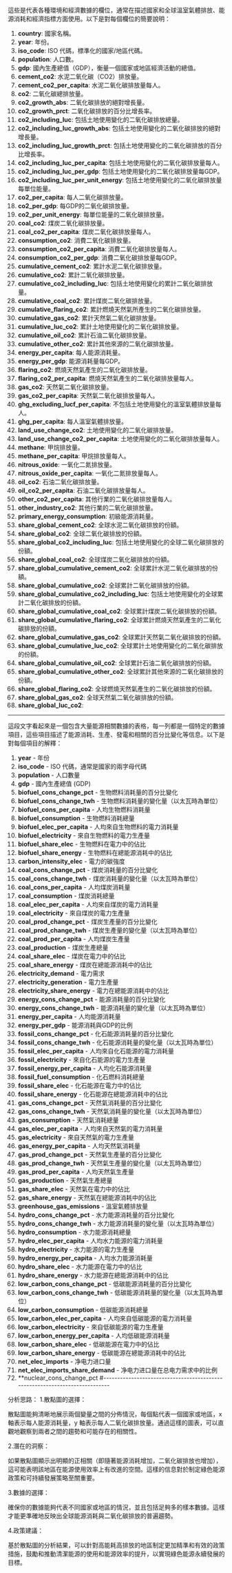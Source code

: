 這些是代表各種環境和經濟數據的欄位，通常在描述國家和全球溫室氣體排放、能源消耗和經濟指標方面使用。以下是對每個欄位的簡要說明：

1. **country**: 國家名稱。
2. **year**: 年份。
3. **iso_code**: ISO 代碼，標準化的國家/地區代碼。
4. **population**: 人口數。
5. **gdp**: 國內生產總值（GDP），衡量一個國家或地區經濟活動的總值。
6. **cement_co2**: 水泥二氧化碳（CO2）排放量。
7. **cement_co2_per_capita**: 水泥二氧化碳排放量每人。
8. **co2**: 二氧化碳總排放量。
9. **co2_growth_abs**: 二氧化碳排放的絕對增長量。
10. **co2_growth_prct**: 二氧化碳排放的百分比增長率。
11. **co2_including_luc**: 包括土地使用變化的二氧化碳排放總量。
12. **co2_including_luc_growth_abs**: 包括土地使用變化的二氧化碳排放的絕對增長量。
13. **co2_including_luc_growth_prct**: 包括土地使用變化的二氧化碳排放的百分比增長率。
14. **co2_including_luc_per_capita**: 包括土地使用變化的二氧化碳排放量每人。
15. **co2_including_luc_per_gdp**: 包括土地使用變化的二氧化碳排放量每GDP。
16. **co2_including_luc_per_unit_energy**: 包括土地使用變化的二氧化碳排放量每單位能量。
17. **co2_per_capita**: 每人二氧化碳排放量。
18. **co2_per_gdp**: 每GDP的二氧化碳排放量。
19. **co2_per_unit_energy**: 每單位能量的二氧化碳排放量。
20. **coal_co2**: 煤炭二氧化碳排放量。
21. **coal_co2_per_capita**: 煤炭二氧化碳排放量每人。
22. **consumption_co2**: 消費二氧化碳排放量。
23. **consumption_co2_per_capita**: 消費二氧化碳排放量每人。
24. **consumption_co2_per_gdp**: 消費二氧化碳排放量每GDP。
25. **cumulative_cement_co2**: 累計水泥二氧化碳排放量。
26. **cumulative_co2**: 累計二氧化碳排放量。
27. **cumulative_co2_including_luc**: 包括土地使用變化的累計二氧化碳排放量。
28. **cumulative_coal_co2**: 累計煤炭二氧化碳排放量。
29. **cumulative_flaring_co2**: 累計燃燒天然氣所產生的二氧化碳排放量。
30. **cumulative_gas_co2**: 累計天然氣二氧化碳排放量。
31. **cumulative_luc_co2**: 累計土地使用變化的二氧化碳排放量。
32. **cumulative_oil_co2**: 累計石油二氧化碳排放量。
33. **cumulative_other_co2**: 累計其他來源的二氧化碳排放量。
34. **energy_per_capita**: 每人能源消耗量。
35. **energy_per_gdp**: 能源消耗量每GDP。
36. **flaring_co2**: 燃燒天然氣產生的二氧化碳排放量。
37. **flaring_co2_per_capita**: 燃燒天然氣產生的二氧化碳排放量每人。
38. **gas_co2**: 天然氣二氧化碳排放量。
39. **gas_co2_per_capita**: 天然氣二氧化碳排放量每人。
40. **ghg_excluding_lucf_per_capita**: 不包括土地使用變化的溫室氣體排放量每人。
41. **ghg_per_capita**: 每人溫室氣體排放量。
42. **land_use_change_co2**: 土地使用變化的二氧化碳排放量。
43. **land_use_change_co2_per_capita**: 土地使用變化的二氧化碳排放量每人。
44. **methane**: 甲烷排放量。
45. **methane_per_capita**: 甲烷排放量每人。
46. **nitrous_oxide**: 一氧化二氮排放量。
47. **nitrous_oxide_per_capita**: 一氧化二氮排放量每人。
48. **oil_co2**: 石油二氧化碳排放量。
49. **oil_co2_per_capita**: 石油二氧化碳排放量每人。
50. **other_co2_per_capita**: 其他行業的二氧化碳排放量每人。
51. **other_industry_co2**: 其他行業的二氧化碳排放量。
52. **primary_energy_consumption**: 初級能源消耗量。
53. **share_global_cement_co2**: 全球水泥二氧化碳排放的份額。
54. **share_global_co2**: 全球二氧化碳排放的份額。
55. **share_global_co2_including_luc**: 包括土地使用變化的全球二氧化碳排放的份額。
56. **share_global_coal_co2**: 全球煤炭二氧化碳排放的份額。
57. **share_global_cumulative_cement_co2**: 全球累計水泥二氧化碳排放的份額。
58. **share_global_cumulative_co2**: 全球累計二氧化碳排放的份額。
59. **share_global_cumulative_co2_including_luc**: 包括土地使用變化的全球累計二氧化碳排放的份額。
60. **share_global_cumulative_coal_co2**: 全球累計煤炭二氧化碳排放的份額。
61. **share_global_cumulative_flaring_co2**: 全球累計燃燒天然氣產生的二氧化碳排放的份額。
62. **share_global_cumulative_gas_co2**: 全球累計天然氣二氧化碳排放的份額。
63. **share_global_cumulative_luc_co2**: 全球累計土地使用變化的二氧化碳排放的份額。
64. **share_global_cumulative_oil_co2**: 全球累計石油二氧化碳排放的份額。
65. **share_global_cumulative_other_co2**: 全球累計其他來源的二氧化碳排放的份額。
66. **share_global_flaring_co2**: 全球燃燒天然氣產生的二氧化碳排放的份額。
67. **share_global_gas_co2**: 全球天然氣二氧化碳排放的份額。
68. **share_global_luc_co2**:

---

這段文字看起來是一個包含大量能源相關數據的表格，每一列都是一個特定的數據項目，這些項目描述了能源消耗、生產、發電和相關的百分比變化等信息。以下是對每個項目的解釋：

1. **year** - 年份
2. **iso_code** - ISO 代碼，通常是國家的兩字母代碼
3. **population** - 人口數量
4. **gdp** - 國內生產總值 (GDP)
5. **biofuel_cons_change_pct** - 生物燃料消耗量的百分比變化
6. **biofuel_cons_change_twh** - 生物燃料消耗量的變化量（以太瓦時為單位）
7. **biofuel_cons_per_capita** - 人均生物燃料消耗量
8. **biofuel_consumption** - 生物燃料消耗總量
9. **biofuel_elec_per_capita** - 人均來自生物燃料的電力消耗量
10. **biofuel_electricity** - 來自生物燃料的電力生產量
11. **biofuel_share_elec** - 生物燃料在電力中的佔比
12. **biofuel_share_energy** - 生物燃料在總能源消耗中的佔比
13. **carbon_intensity_elec** - 電力的碳強度
14. **coal_cons_change_pct** - 煤炭消耗量的百分比變化
15. **coal_cons_change_twh** - 煤炭消耗量的變化量（以太瓦時為單位）
16. **coal_cons_per_capita** - 人均煤炭消耗量
17. **coal_consumption** - 煤炭消耗總量
18. **coal_elec_per_capita** - 人均來自煤炭的電力消耗量
19. **coal_electricity** - 來自煤炭的電力生產量
20. **coal_prod_change_pct** - 煤炭生產量的百分比變化
21. **coal_prod_change_twh** - 煤炭生產量的變化量（以太瓦時為單位）
22. **coal_prod_per_capita** - 人均煤炭生產量
23. **coal_production** - 煤炭生產總量
24. **coal_share_elec** - 煤炭在電力中的佔比
25. **coal_share_energy** - 煤炭在總能源消耗中的佔比
26. **electricity_demand** - 電力需求
27. **electricity_generation** - 電力生產量
28. **electricity_share_energy** - 電力在總能源消耗中的佔比
29. **energy_cons_change_pct** - 能源消耗量的百分比變化
30. **energy_cons_change_twh** - 能源消耗量的變化量（以太瓦時為單位）
31. **energy_per_capita** - 人均能源消耗量
32. **energy_per_gdp** - 能源消耗與GDP的比例
33. **fossil_cons_change_pct** - 化石能源消耗量的百分比變化
34. **fossil_cons_change_twh** - 化石能源消耗量的變化量（以太瓦時為單位）
35. **fossil_elec_per_capita** - 人均來自化石能源的電力消耗量
36. **fossil_electricity** - 來自化石能源的電力生產量
37. **fossil_energy_per_capita** - 人均化石能源消耗量
38. **fossil_fuel_consumption** - 化石燃料消耗總量
39. **fossil_share_elec** - 化石能源在電力中的佔比
40. **fossil_share_energy** - 化石能源在總能源消耗中的佔比
41. **gas_cons_change_pct** - 天然氣消耗量的百分比變化
42. **gas_cons_change_twh** - 天然氣消耗量的變化量（以太瓦時為單位）
43. **gas_consumption** - 天然氣消耗總量
44. **gas_elec_per_capita** - 人均來自天然氣的電力消耗量
45. **gas_electricity** - 來自天然氣的電力生產量
46. **gas_energy_per_capita** - 人均天然氣消耗量
47. **gas_prod_change_pct** - 天然氣生產量的百分比變化
48. **gas_prod_change_twh** - 天然氣生產量的變化量（以太瓦時為單位）
49. **gas_prod_per_capita** - 人均天然氣生產量
50. **gas_production** - 天然氣生產總量
51. **gas_share_elec** - 天然氣在電力中的佔比
52. **gas_share_energy** - 天然氣在總能源消耗中的佔比
53. **greenhouse_gas_emissions** - 溫室氣體排放量
54. **hydro_cons_change_pct** - 水力能源消耗量的百分比變化
55. **hydro_cons_change_twh** - 水力能源消耗量的變化量（以太瓦時為單位）
56. **hydro_consumption** - 水力能源消耗總量
57. **hydro_elec_per_capita** - 人均水力能源的電力消耗量
58. **hydro_electricity** - 水力能源的電力生產量
59. **hydro_energy_per_capita** - 人均水力能源消耗量
60. **hydro_share_elec** - 水力能源在電力中的佔比
61. **hydro_share_energy** - 水力能源在總能源消耗中的佔比
62. **low_carbon_cons_change_pct** - 低碳能源消耗量的百分比變化
63. **low_carbon_cons_change_twh** - 低碳能源消耗量的變化量（以太瓦時為單位）
64. **low_carbon_consumption** - 低碳能源消耗總量
65. **low_carbon_elec_per_capita** - 人均來自低碳能源的電力消耗量
66. **low_carbon_electricity** - 來自低碳能源的電力生產量
67. **low_carbon_energy_per_capita** - 人均低碳能源消耗量
68. **low_carbon_share_elec** - 低碳能源在電力中的佔比
69. **low_carbon_share_energy** - 低碳能源在總能源消耗中的佔比
70. **net_elec_imports** - 净电力进口量
71. **net_elec_imports_share_demand** - 净电力进口量在总电力需求中的比例
72. **nuclear_cons_change_pct
#----------------------------------------------------------------------------

分析思路：
1.散點圖的選擇：

散點圖能夠清晰地展示兩個變量之間的分佈情況，每個點代表一個國家或地區，x 軸表示每人能源消耗量，y 軸表示每人二氧化碳排放量。通過這樣的圖表，可以直觀地觀察到兩者之間的趨勢和可能存在的相關性。

2.潛在的洞察：

如果散點圖顯示出明顯的正相關（即隨著能源消耗增加，二氧化碳排放也增加），這可能表明該地區在能源使用效率上有改進的空間。這樣的信息對於制定綠色能源政策和可持續發展策略至關重要。

3.數據的選擇：

確保你的數據能夠代表不同國家或地區的情況，並且包括足夠多的樣本數據。這樣才能更準確地反映出全球能源消耗與二氧化碳排放的普遍趨勢。

4.政策建議：

基於散點圖的分析結果，可以針對高能耗高排放的地區制定更加精準和有效的政策措施，鼓勵和推動清潔能源的使用和能源效率的提升，以實現綠色能源永續發展的目標。